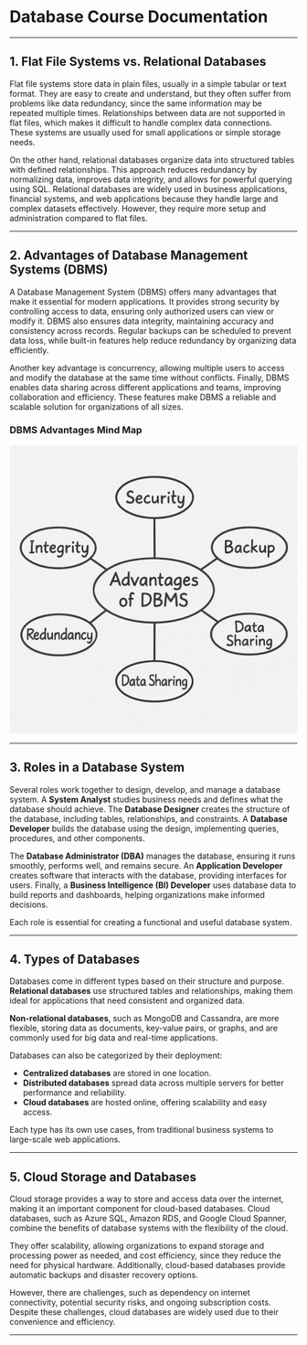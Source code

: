 # Database Course Documentation

---

## 1. Flat File Systems vs. Relational Databases

Flat file systems store data in plain files, usually in a simple tabular or text format. They are easy to create and understand, but they often suffer from problems like data redundancy, since the same information may be repeated multiple times. Relationships between data are not supported in flat files, which makes it difficult to handle complex data connections. These systems are usually used for small applications or simple storage needs.

On the other hand, relational databases organize data into structured tables with defined relationships. This approach reduces redundancy by normalizing data, improves data integrity, and allows for powerful querying using SQL. Relational databases are widely used in business applications, financial systems, and web applications because they handle large and complex datasets effectively. However, they require more setup and administration compared to flat files.

---

## 2. Advantages of Database Management Systems (DBMS)

A Database Management System (DBMS) offers many advantages that make it essential for modern applications. It provides strong security by controlling access to data, ensuring only authorized users can view or modify it. DBMS also ensures data integrity, maintaining accuracy and consistency across records. Regular backups can be scheduled to prevent data loss, while built-in features help reduce redundancy by organizing data efficiently.

Another key advantage is concurrency, allowing multiple users to access and modify the database at the same time without conflicts. Finally, DBMS enables data sharing across different applications and teams, improving collaboration and efficiency. These features make DBMS a reliable and scalable solution for organizations of all sizes.

### DBMS Advantages Mind Map

![DBMS Advantages Mind Map](./map.png)

---

## 3. Roles in a Database System

Several roles work together to design, develop, and manage a database system. A **System Analyst** studies business needs and defines what the database should achieve. The **Database Designer** creates the structure of the database, including tables, relationships, and constraints. A **Database Developer** builds the database using the design, implementing queries, procedures, and other components.

The **Database Administrator (DBA)** manages the database, ensuring it runs smoothly, performs well, and remains secure. An **Application Developer** creates software that interacts with the database, providing interfaces for users. Finally, a **Business Intelligence (BI) Developer** uses database data to build reports and dashboards, helping organizations make informed decisions.

Each role is essential for creating a functional and useful database system.

---

## 4. Types of Databases

Databases come in different types based on their structure and purpose. **Relational databases** use structured tables and relationships, making them ideal for applications that need consistent and organized data.

**Non-relational databases**, such as MongoDB and Cassandra, are more flexible, storing data as documents, key-value pairs, or graphs, and are commonly used for big data and real-time applications.

Databases can also be categorized by their deployment:  
- **Centralized databases** are stored in one location.  
- **Distributed databases** spread data across multiple servers for better performance and reliability.  
- **Cloud databases** are hosted online, offering scalability and easy access.

Each type has its own use cases, from traditional business systems to large-scale web applications.

---

## 5. Cloud Storage and Databases

Cloud storage provides a way to store and access data over the internet, making it an important component for cloud-based databases. Cloud databases, such as Azure SQL, Amazon RDS, and Google Cloud Spanner, combine the benefits of database systems with the flexibility of the cloud.

They offer scalability, allowing organizations to expand storage and processing power as needed, and cost efficiency, since they reduce the need for physical hardware. Additionally, cloud-based databases provide automatic backups and disaster recovery options.

However, there are challenges, such as dependency on internet connectivity, potential security risks, and ongoing subscription costs. Despite these challenges, cloud databases are widely used due to their convenience and efficiency.

---


